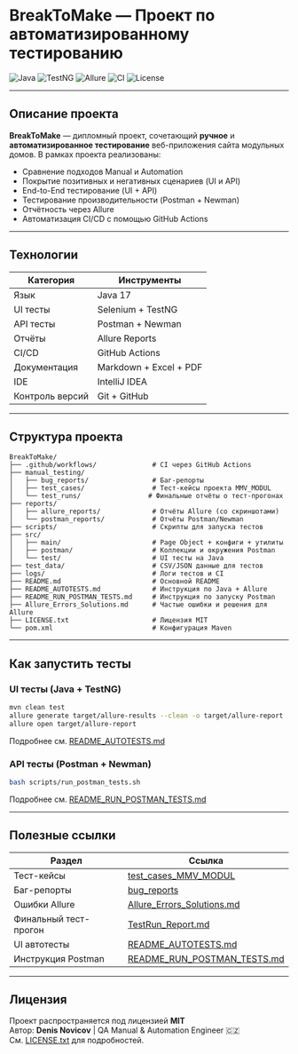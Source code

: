 
# BreakToMake — Проект по автоматизированному тестированию

![Java](https://img.shields.io/badge/java-17-blue)
![TestNG](https://img.shields.io/badge/TestNG-enabled-brightgreen)
![Allure](https://img.shields.io/badge/Allure-integrated-orange)
![CI](https://github.com/dema28/BreakToMake/actions/workflows/CI.yml/badge.svg)
![License](https://img.shields.io/badge/license-MIT-green)

---

## Описание проекта

**BreakToMake** — дипломный проект, сочетающий **ручное** и **автоматизированное тестирование** веб-приложения сайта модульных домов. В рамках проекта реализованы:

- Сравнение подходов Manual и Automation
- Покрытие позитивных и негативных сценариев (UI и API)
- End-to-End тестирование (UI + API)
- Тестирование производительности (Postman + Newman)
- Отчётность через Allure
- Автоматизация CI/CD с помощью GitHub Actions

---

## Технологии

| Категория     | Инструменты                                |
|---------------|---------------------------------------------|
| Язык          | Java 17                                     |
| UI тесты      | Selenium + TestNG                           |
| API тесты     | Postman + Newman                            |
| Отчёты        | Allure Reports                              |
| CI/CD         | GitHub Actions                              |
| Документация  | Markdown + Excel + PDF                      |
| IDE           | IntelliJ IDEA                               |
| Контроль версий| Git + GitHub                               |

---

## Структура проекта

```
BreakToMake/
├── .github/workflows/              # CI через GitHub Actions
├── manual_testing/
│   ├── bug_reports/                # Баг-репорты
│   ├── test_cases/                 # Тест-кейсы проекта MMV_MODUL
│   └── test_runs/                 # Финальные отчёты о тест-прогонах
├── reports/
│   ├── allure_reports/             # Отчёты Allure (со скриншотами)
│   └── postman_reports/            # Отчёты Postman/Newman
├── scripts/                        # Скрипты для запуска тестов
├── src/
│   ├── main/                       # Page Object + конфиги + утилиты
│   ├── postman/                    # Коллекции и окружения Postman
│   └── test/                       # UI тесты на Java
├── test_data/                      # CSV/JSON данные для тестов
├── logs/                           # Логи тестов и CI
├── README.md                       # Основной README
├── README_AUTOTESTS.md             # Инструкция по Java + Allure
├── README_RUN_POSTMAN_TESTS.md     # Инструкция по запуску Postman
├── Allure_Errors_Solutions.md      # Частые ошибки и решения для Allure
├── LICENSE.txt                     # Лицензия MIT
└── pom.xml                         # Конфигурация Maven
```

---

## Как запустить тесты

### UI тесты (Java + TestNG)
```bash
mvn clean test
allure generate target/allure-results --clean -o target/allure-report
allure open target/allure-report
```
Подробнее см. [README_AUTOTESTS.md](README_AUTOTESTS.md)

### API тесты (Postman + Newman)
```bash
bash scripts/run_postman_tests.sh
```
Подробнее см. [README_RUN_POSTMAN_TESTS.md](README_RUN_POSTMAN_TESTS.md)

---

## Полезные ссылки

| Раздел               | Ссылка                                                        |
|----------------------|---------------------------------------------------------------|
| Тест-кейсы          | [test_cases_MMV_MODUL](manual_testing/Versions_RU/test_cases/) |
| Баг-репорты         | [bug_reports](manual_testing/Versions_RU/bug_reports/)                   |
| Ошибки Allure      | [Allure_Errors_Solutions.md](Allure_Errors_Solutions.md)     |
| Финальный тест-прогон| [TestRun_Report.md](manual_testing/Versions_RU/test_runs/TestRun_Report.md) |
| UI автотесты      | [README_AUTOTESTS.md](README_AUTOTESTS.md)                   |
| Инструкция Postman | [README_RUN_POSTMAN_TESTS.md](README_RUN_POSTMAN_TESTS.md)   |

---

## Лицензия

Проект распространяется под лицензией **MIT**  
Автор: **Denis Novicov** | QA Manual & Automation Engineer 🇨🇿  
См. [LICENSE.txt](LICENSE.txt) для подробностей.
